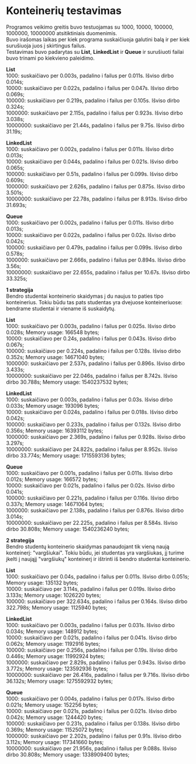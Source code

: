 # Konteinerių testavimas  
  
Programos veikimo greitis buvo testuojamas su 1000, 10000, 100000, 1000000, 10000000 atsitiktiniais duomenimis.  
Buvo irašomas laikas per kiek programa suskaičiuoja galutini balą ir per kiek surušiuoja juos į skirtingus failus.  
Testavimas buvo padarytas su **List<T>**, **LinkedList<T>** ir **Queue<T>** ir surušiuoti failai buvo trinami po kiekvieno paleidimo.
  
  
**List<T>**  
  1000: suskaičiavo per 0.003s, padalino i failus per 0.011s. Išviso dirbo 0.014s;  
  10000: suskaičiavo per 0.022s, padalino i failus per 0.047s. Išviso dirbo 0.069s;  
  100000: suskaičiavo per 0.219s, padalino i failus per 0.105s. Išviso dirbo 0.324s;  
  1000000: suskaičiavo per 2.115s, padalino i failus per 0.923s. Išviso dirbo 3.038s;  
  10000000: suskaičiavo per 21.44s, padalino i failus per 9.75s. Išviso dirbo 31.19s;  
  

**LinkedList<T>**  
  1000: suskaičiavo per 0.002s, padalino i failus per 0.011s. Išviso dirbo 0.013s;  
  10000: suskaičiavo per 0.044s, padalino i failus per 0.021s. Išviso dirbo 0.065s;  
  100000: suskaičiavo per 0.51s, padalino i failus per 0.099s. Išviso dirbo 0.609s;  
  1000000: suskaičiavo per 2.626s, padalino i failus per 0.875s. Išviso dirbo 3.501s;  
  10000000: suskaičiavo per 22.78s, padalino i failus per 8.913s. Išviso dirbo 31.693s; 
  
  
**Queue<T>**  
  1000: suskaičiavo per 0.002s, padalino i failus per 0.011s. Išviso dirbo 0.013s;  
  10000: suskaičiavo per 0.022s, padalino i failus per 0.02s. Išviso dirbo 0.042s;  
  100000: suskaičiavo per 0.479s, padalino i failus per 0.099s. Išviso dirbo 0.578s;  
  1000000: suskaičiavo per 2.666s, padalino i failus per 0.894s. Išviso dirbo 3.56s;  
  10000000: suskaičiavo per 22.655s, padalino i failus per 10.67s. Išviso dirbo 33.325s;
 
 
 **1 strategija**  
Bendro studentai konteinerio skaidymas į du naujus to paties tipo konteinerius. Tokiu būdu tas pats studentas yra dvejuose konteineriuose: bendrame studentai ir viename iš suskaidytų.  
  
 **List<T>**  
  1000: suskaičiavo per 0.003s, padalino i failus per 0.025s. Išviso dirbo 0.028s;        Memory usage: 166548 bytes;   
  10000: suskaičiavo per 0.24s, padalino i failus per 0.043s. Išviso dirbo 0.067s;  
  100000: suskaičiavo per 0.224s, padalino i failus per 0.128s. Išviso dirbo 0.352s;      Memory usage: 14671040 bytes;  
  1000000: suskaičiavo per 2.537s, padalino i failus per 0.896s. Išviso dirbo 3.433s;  
  10000000: suskaičiavo per 22.046s, padalino i failus per 8.742s. Išviso dirbo 30.788s;  Memory usage: 1540237532 bytes;  
  

**LinkedList<T>**  
  1000: suskaičiavo per 0.003s, padalino i failus per 0.03s. Išviso dirbo 0.033s;         Memory usage: 193096 bytes;  
  10000: suskaičiavo per 0.024s, padalino i failus per 0.018s. Išviso dirbo 0.042s;  
  100000: suskaičiavo per 0.233s, padalino i failus per 0.132s. Išviso dirbo 0.356s;      Memory usage: 16393112 bytes;  
  1000000: suskaičiavo per 2.369s, padalino i failus per 0.928s. Išviso dirbo 3.297s;  
  10000000: suskaičiavo per 24.822s, padalino i failus per 8.952s. Išviso dirbo 33.774s;  Memory usage: 1715593136 bytes;  
  
  
**Queue<T>**  
  1000: suskaičiavo per 0.001s, padalino i failus per 0.011s. Išviso dirbo 0.012s;        Memory usage: 166572 bytes;  
  10000: suskaičiavo per 0.021s, padalino i failus per 0.02s. Išviso dirbo 0.041s;  
  100000: suskaičiavo per 0.221s, padalino i failus per 0.116s. Išviso dirbo 0.337s;      Memory usage: 14671064 bytes;  
  1000000: suskaičiavo per 2.138s, padalino i failus per 0.876s. Išviso dirbo 3.014s;  
  10000000: suskaičiavo per 22.225s, padalino i failus per 8.584s. Išviso dirbo 30.808s;  Memory usage: 1540236240 bytes;   
  
  
  **2 strategija**  
  Bendro studentų konteinerio skaidymas panaudojant tik vieną naują konteinerį: "vargšiukai". Tokiu būdu, jei studentas yra
vargšiukas, jį turime įkelti į naująjį "vargšiukų" konteinerį ir ištrinti iš bendro studentai konteinerio.


 **List<T>**  
  1000: suskaičiavo per 0.04s, padalino i failus per 0.011s. Išviso dirbo 0.051s;        Memory usage: 135132 bytes;  
  10000: suskaičiavo per 3.114s, padalino i failus per 0.019s. Išviso dirbo 3.133s;      Memory usage: 1026220 bytes;  
  100000: suskaičiavo per 322.634s, padalino i failus per 0.164s. Išviso dirbo 322.798s; Memory usage: 1125940 bytes;  
  

**LinkedList<T>**  
  1000: suskaičiavo per 0.003s, padalino i failus per 0.031s. Išviso dirbo 0.034s;       Memory usage: 148912 bytes;  
  10000: suskaičiavo per 0.021s, padalino i failus per 0.041s. Išviso dirbo 0.062s;      Memory usage: 1192916 bytes;  
  100000: suskaičiavo per 0.256s, padalino i failus per 0.19s. Išviso dirbo 0.446s;      Memory usage: 11992924 bytes;  
  1000000: suskaičiavo per 2.829s, padalino i failus per 0.943s. Išviso dirbo 3.772s;    Memory usage: 123592936 bytes;  
  10000000: suskaičiavo per 26.416s, padalino i failus per 9.716s. Išviso dirbo 36.132s; Memory usage: 1275592932 bytes;  
  
  
  **Queue<T>**  
  1000: suskaičiavo per 0.004s, padalino i failus per 0.017s. Išviso dirbo 0.021s;       Memory usage: 152256 bytes;  
  10000: suskaičiavo per 0.021s, padalino i failus per 0.021s. Išviso dirbo 0.042s;      Memory usage: 1244420 bytes;  
  100000: suskaičiavo per 0.231s, padalino i failus per 0.138s. Išviso dirbo 0.369s;     Memory usage: 11525072 bytes;  
  1000000: suskaičiavo per 2.202s, padalino i failus per 0.91s. Išviso dirbo 3.112s;     Memory usage: 117341660 bytes;  
  10000000: suskaičiavo per 21.956s, padalino i failus per 9.088s. Išviso dirbo 30.808s; Memory usage: 1338909400 bytes;  
